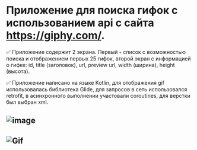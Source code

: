 # Приложение для поиска гифок с использованием api с сайта https://giphy.com/.

:white_check_mark: Приложение содержит 2 экрана. Первый - список с возможностью поиска и отображением
первых 25 гифок, второй экран с информацией о гифке: id, title (заголовок), url, preview url, width (ширина), height (высота).

:white_check_mark: Приложение написано на языке Kotlin, для отображения gif использовалась библиотека Glide, для запросов в сеть использовался retrofit, в асинхронного выполнении участовали coroutines, для верстки был выбран xml.


## ![image](https://user-images.githubusercontent.com/70800965/222675934-e77f88ee-d5cb-46f9-842f-e6bf179212c5.png)


## ![Gif](https://user-images.githubusercontent.com/70800965/222960469-4bfdb7b1-dc88-4dbb-a9a1-689ea3796722.gif)




